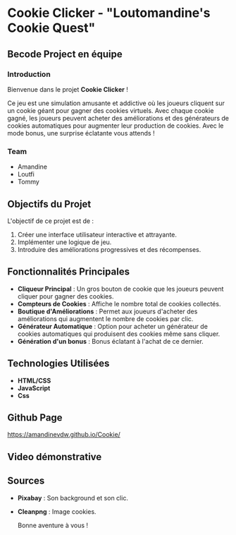 # Cookie Clicker - "Loutomandine's Cookie Quest"

## Becode Project en équipe

### Introduction

Bienvenue dans le projet **Cookie Clicker** ! 

Ce jeu est une simulation amusante et addictive où les joueurs cliquent sur un cookie géant pour gagner des cookies virtuels. 
Avec chaque cookie gagné, les joueurs peuvent acheter des améliorations et des générateurs de cookies automatiques pour augmenter leur production de cookies.
Avec le mode bonus, une surprise éclatante vous attends !

### Team

- Amandine
- Loutfi
- Tommy

## Objectifs du Projet

L'objectif de ce projet est de :

1. Créer une interface utilisateur interactive et attrayante.
2. Implémenter une logique de jeu.
3. Introduire des améliorations progressives et des récompenses.
 
## Fonctionnalités Principales

- **Cliqueur Principal** : Un gros bouton de cookie que les joueurs peuvent cliquer pour gagner des cookies.
- **Compteurs de Cookies** : Affiche le nombre total de cookies collectés.
- **Boutique d'Améliorations** : Permet aux joueurs d'acheter des améliorations qui augmentent le nombre de cookies par clic.
- **Générateur Automatique** : Option pour acheter un générateur de cookies automatiques qui produisent des cookies même sans cliquer.
- **Génération d'un bonus** : Bonus éclatant à l'achat de ce dernier.
  
## Technologies Utilisées

- **HTML/CSS** 
- **JavaScript** 
- **Css**

## Github Page

https://amandinevdw.github.io/Cookie/

## Video démonstrative



## Sources 

- **Pixabay** : Son background et son clic.
- **Cleanpng** : Image cookies.

  Bonne aventure à vous !
